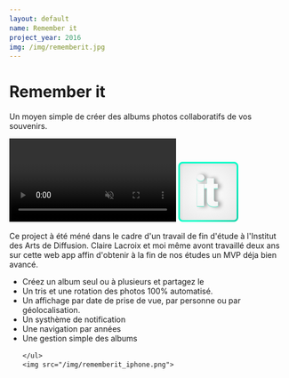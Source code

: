 ```yaml
---
layout: default
name: Remember it
project_year: 2016
img: /img/rememberit.jpg
---
```

<div class="project_content">
<div class="project__wrapper rememberit">
    <h1>Remember it</h1><p>Un moyen simple de créer des albums photos collaboratifs de vos souvenirs.</p>
</div>
<div class="project__container back_green">
  <video autoplay loop id="video-background" muted plays-inline>
      <source src="http://rememberit.be/video/social.mp4" type="video/mp4">
      <source src="http://rememberit.be/video/social.ogv" type="video/ogv">

  </video>
    <a target="blank" href="https://rememberit.be"><img src="/img/icone_it.png"></a>
    <p> Ce project à été méné dans le cadre d'un travail de fin d'étude à l'Institut des Arts de Diffusion. Claire Lacroix et moi même avont travaillé deux ans sur cette web app affin d'obtenir à la fin de nos études un MVP déja bien avancé.</p>
</div>
<div class="project__container rememberit_mockup">
    <ul class="specificite">
    <li>Créez un album seul ou à plusieurs et partagez le</li>
    <li>Un tris et une rotation des photos 100% automatisé.</li>
    <li>Un affichage par date de prise de vue, par personne ou par géolocalisation.</li>
    <li>Un systhème de notification</li>
    <li>Une navigation par années</li>
    <li>Une gestion simple des albums</li>






    </ul>
    <img src="/img/rememberit_iphone.png">
</div>
</div>
